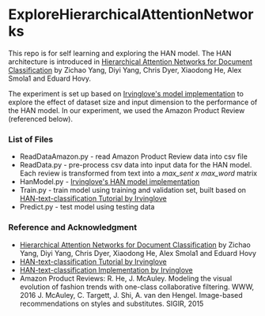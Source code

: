 # ExploreHierarchicalAttentionNetworks
This repo is for self learning and exploring the HAN model. The HAN architecture is introduced in [Hierarchical Attention Networks for Document Classification](https://www.cs.cmu.edu/~diyiy/docs/naacl16.pdf) by Zichao Yang, Diyi Yang, Chris Dyer, Xiaodong He, Alex Smola1 and Eduard Hovy.

The experiment is set up based on [Irvinglove's model implementation](https://github.com/Irvinglove/HAN-text-classification/blob/master/HAN_model.py) to explore the effect of dataset size and input dimension to the performance of the HAN model. In our experiment, we used the Amazon Product Review (referenced below).

### List of Files
 * ReadDataAmazon.py - read Amazon Product Review data into csv file
 * ReadData.py - pre-process csv data into input data for the HAN model. Each review is transformed from text into a _max_sent x max_word_ matrix
 * HanModel.py - [Irvinglove's HAN model implementation](https://github.com/Irvinglove/HAN-text-classification/blob/master/HAN_model.py)
 * Train.py - train model using training and validation set, built based on [HAN-text-classification Tutorial by Irvinglove](https://blog.csdn.net/Irving_zhang/article/details/77868620)
 * Predict.py - test model using testing data

### Reference and Acknowledgment
* [Hierarchical Attention Networks for Document Classification](https://www.cs.cmu.edu/~diyiy/docs/naacl16.pdf) by Zichao Yang, Diyi Yang, Chris Dyer, Xiaodong He, Alex Smola1 and Eduard Hovy<br />
* [HAN-text-classification Tutorial by Irvinglove](https://blog.csdn.net/Irving_zhang/article/details/77868620)<br />
* [HAN-text-classification Implementation by Irvinglove](https://github.com/Irvinglove/HAN-text-classification) <br />
* Amazon Product Reviews: R. He, J. McAuley. Modeling the visual evolution of fashion trends with one-class collaborative filtering. WWW, 2016 J. McAuley, C. Targett, J. Shi, A. van den Hengel. Image-based recommendations on styles and substitutes. SIGIR, 2015
